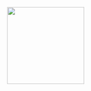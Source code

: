 <div>
  <a href="https://github.com/Cauasm1"></a>
  <img height="180em" src="https://github-readme-stats.vercel.app/api?Cauasm1=anuraghazra&show=reviews,discussions_started,discussions_answered,prs_merged,prs_merged_percentage">
</div>
